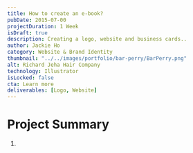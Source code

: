 ```yaml
---
title: How to create an e-book?
pubDate: 2015-07-00
projectDuration: 1 Week
isDraft: true
description: Creating a logo, website and business cards..
author: Jackie Ho
category: Website & Brand Identity
thumbnail: "../../images/portfolio/bar-perry/BarPerry.png"
alt: Richard Jeha Hair Company
technology: Illustrator
isLocked: false
cta: Learn more
deliverables: [Logo, Website]
---
```

 
# Project Summary
1. 











